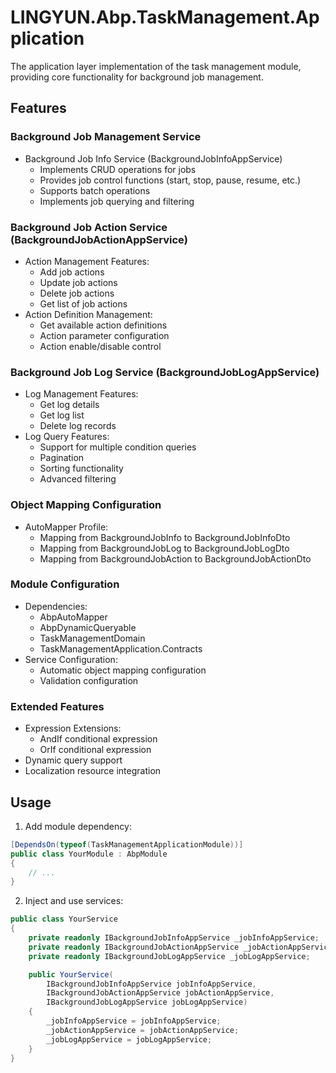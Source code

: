 # LINGYUN.Abp.TaskManagement.Application

The application layer implementation of the task management module, providing core functionality for background job management.

## Features

### Background Job Management Service
- Background Job Info Service (BackgroundJobInfoAppService)
  - Implements CRUD operations for jobs
  - Provides job control functions (start, stop, pause, resume, etc.)
  - Supports batch operations
  - Implements job querying and filtering

### Background Job Action Service (BackgroundJobActionAppService)
- Action Management Features:
  - Add job actions
  - Update job actions
  - Delete job actions
  - Get list of job actions
- Action Definition Management:
  - Get available action definitions
  - Action parameter configuration
  - Action enable/disable control

### Background Job Log Service (BackgroundJobLogAppService)
- Log Management Features:
  - Get log details
  - Get log list
  - Delete log records
- Log Query Features:
  - Support for multiple condition queries
  - Pagination
  - Sorting functionality
  - Advanced filtering

### Object Mapping Configuration
- AutoMapper Profile:
  - Mapping from BackgroundJobInfo to BackgroundJobInfoDto
  - Mapping from BackgroundJobLog to BackgroundJobLogDto
  - Mapping from BackgroundJobAction to BackgroundJobActionDto

### Module Configuration
- Dependencies:
  - AbpAutoMapper
  - AbpDynamicQueryable
  - TaskManagementDomain
  - TaskManagementApplication.Contracts
- Service Configuration:
  - Automatic object mapping configuration
  - Validation configuration

### Extended Features
- Expression Extensions:
  - AndIf conditional expression
  - OrIf conditional expression
- Dynamic query support
- Localization resource integration

## Usage

1. Add module dependency:
```csharp
[DependsOn(typeof(TaskManagementApplicationModule))]
public class YourModule : AbpModule
{
    // ...
}
```

2. Inject and use services:
```csharp
public class YourService
{
    private readonly IBackgroundJobInfoAppService _jobInfoAppService;
    private readonly IBackgroundJobActionAppService _jobActionAppService;
    private readonly IBackgroundJobLogAppService _jobLogAppService;

    public YourService(
        IBackgroundJobInfoAppService jobInfoAppService,
        IBackgroundJobActionAppService jobActionAppService,
        IBackgroundJobLogAppService jobLogAppService)
    {
        _jobInfoAppService = jobInfoAppService;
        _jobActionAppService = jobActionAppService;
        _jobLogAppService = jobLogAppService;
    }
}
```
